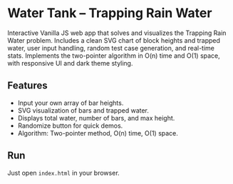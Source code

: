 # Water Tank – Trapping Rain Water

Interactive Vanilla JS web app that solves and visualizes the Trapping Rain Water problem. Includes a clean SVG chart of block heights and trapped water, user input handling, random test case generation, and real-time stats. Implements the two-pointer algorithm in O(n) time and O(1) space, with responsive UI and dark theme styling.

## Features
- Input your own array of bar heights.
- SVG visualization of bars and trapped water.
- Displays total water, number of bars, and max height.
- Randomize button for quick demos.
- Algorithm: Two-pointer method, O(n) time, O(1) space.

## Run
Just open `index.html` in your browser.

